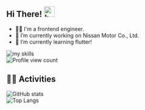 <!-- https://giphy.com/ -->

## Hi There! <img alt="byebye" src="https://media.giphy.com/media/hvRJCLFzcasrR4ia7z/giphy.gif" width="28">

- 🧑‍💻 I'm a frontend engineer.
- 🔭 I’m currently working on Nissan Motor Co., Ltd.
- 🌱 I’m currently learning flutter!
  <!-- - 📫 How to reach me: [Twitter - @username](https://x.com/NaoMiya5523) -->

<!-- アイコン設定：https://github.com/tandpfun/skill-icons -->
<!-- アイコンの選択肢一覧：https://arc.net/l/quote/zizyykfh -->

<img alt="my skills" src="https://skillicons.dev/icons?theme=dark&perline=7&i=dart,flutter,python,graphql,azure,figma,aws,gcp,vim,neovim,lua,md&thema=vue-dark" />
<br>

<!-- プロフィールのviewカウンタ：https://github.com/antonkomarev/github-profile-views-counter -->

<img alt="Profile view count" src="https://komarev.com/ghpvc/?username=NaoyaMiyashitaNissan&thema=vue-dark" />

## 🏃‍♀️ Activities

<!-- GitHubのstats統計：https://github.com/anuraghazra/github-readme-stats -->

<img alt="GitHub stats" src="https://github-readme-stats.vercel.app/api?username=NaoyaMiyashitaNissan&theme=vue-dark&show_icons=true" /><br>
<img alt="Top Langs" src="https://github-readme-stats.vercel.app/api/top-langs/?username=NaoyaMiyashitaNissan&theme=vue-dark&layout=compact" />

<!--
**NaoyaMiyashitaNissan/NaoyaMiyashitaNissan** is a ✨ _special_ ✨ repository because its `README.md` (this file) appears on your GitHub profile.

Here are some ideas to get you started:

- 👯 I’m looking to collaborate on ...
- 🤔 I’m looking for help with ...
- 💬 Ask me about ...
- 📫 How to reach me: ...
- 😄 Pronouns: ...
- ⚡ Fun fact: ...
-->
